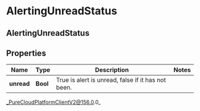 # AlertingUnreadStatus

## AlertingUnreadStatus

## Properties

|Name | Type | Description | Notes|
|------------ | ------------- | ------------- | -------------|
| **unread** | **Bool** | True is alert is unread, false if it has not been. | |



_PureCloudPlatformClientV2@156.0.0_
